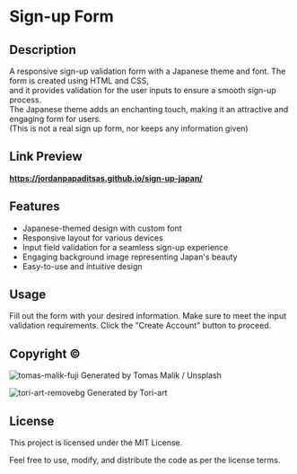 # Sign-up Form

## Description
A responsive sign-up validation form with a Japanese theme and font. The form is created using HTML and CSS,   
and it provides validation for the user inputs to ensure a smooth sign-up process.   
The Japanese theme adds an enchanting touch, making it an attractive and engaging form for users.  
(This is not a real sign up form, nor keeps any information given)

## Link Preview
**https://jordanpapaditsas.github.io/sign-up-japan/**

## Features
<ul>
  <li>Japanese-themed design with custom font</li>
  <li>Responsive layout for various devices</li>
  <li>Input field validation for a seamless sign-up experience</li>
  <li>Engaging background image representing Japan's beauty</li>
  <li>Easy-to-use and intuitive design</li>
</ul>

## Usage 
Fill out the form with your desired information.
Make sure to meet the input validation requirements.
Click the "Create Account" button to proceed.

## Copyright &copy;
![tomas-malik-fuji](https://github.com/jordanpapaditsas/sign-up-japan/assets/114758586/62d1ec70-a7e2-450d-a388-97fb47bea76e)  Generated by Tomas Malik / Unsplash

![tori-art-removebg](https://github.com/jordanpapaditsas/sign-up-japan/assets/114758586/3459fa72-437b-4742-9d4b-d2993713bc18) Generated by Tori-art

## License
This project is licensed under the MIT License.

Feel free to use, modify, and distribute the code as per the license terms.
